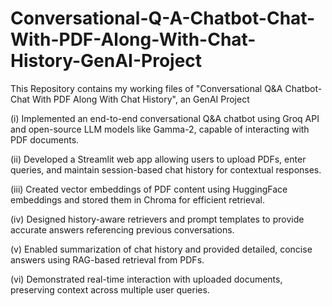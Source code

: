 # Conversational-Q-A-Chatbot-Chat-With-PDF-Along-With-Chat-History-GenAI-Project
This Repository contains my working files of "Conversational Q&amp;A Chatbot- Chat With PDF Along With Chat History", an GenAI Project

(i) Implemented an end-to-end conversational Q&A chatbot using Groq API and open-source LLM models like Gamma-2, capable of interacting with PDF documents.

(ii) Developed a Streamlit web app allowing users to upload PDFs, enter queries, and maintain session-based chat history for contextual responses.

(iii) Created vector embeddings of PDF content using HuggingFace embeddings and stored them in Chroma for efficient retrieval.

(iv) Designed history-aware retrievers and prompt templates to provide accurate answers referencing previous conversations.

(v) Enabled summarization of chat history and provided detailed, concise answers using RAG-based retrieval from PDFs.

(vi) Demonstrated real-time interaction with uploaded documents, preserving context across multiple user queries.
